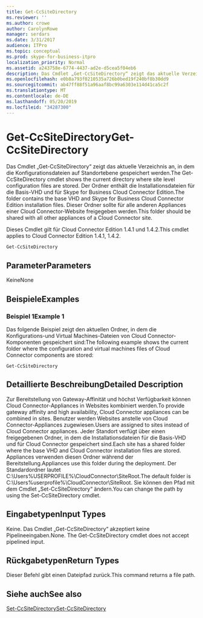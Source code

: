```yaml
---
title: Get-CcSiteDirectory
ms.reviewer: ''
ms.author: crowe
author: CarolynRowe
manager: serdars
ms.date: 3/31/2017
audience: ITPro
ms.topic: conceptual
ms.prod: skype-for-business-itpro
localization_priority: Normal
ms.assetid: a243758e-6774-4437-ad2e-d5cea5f04eb6
description: Das Cmdlet „Get-CcSiteDirectory“ zeigt das aktuelle Verzeichnis an, in dem die Konfigurationsdateien auf Standortebene gespeichert werden. Der Ordner enthält die Installationsdateien für die Basis-VHD und für Skype for Business Cloud Connector Edition. Dieser Ordner sollte für alle anderen Appliances einer Cloud Connector-Website freigegeben werden.
ms.openlocfilehash: e0b8a793f0210535a726b0bed19f240bf8b30dd9
ms.sourcegitcommit: ab47ff88f51a96aaf8bc99a6303e114d41ca5c2f
ms.translationtype: MT
ms.contentlocale: de-DE
ms.lasthandoff: 05/20/2019
ms.locfileid: "34287300"
---
```

# <a name="get-ccsitedirectory"></a><span data-ttu-id="4de91-105">Get-CcSiteDirectory</span><span class="sxs-lookup"><span data-stu-id="4de91-105">Get-CcSiteDirectory</span></span>
 
<span data-ttu-id="4de91-106">Das Cmdlet „Get-CcSiteDirectory“ zeigt das aktuelle Verzeichnis an, in dem die Konfigurationsdateien auf Standortebene gespeichert werden.</span><span class="sxs-lookup"><span data-stu-id="4de91-106">The Get-CcSiteDirectory cmdlet shows the current directory where site level configuration files are stored.</span></span> <span data-ttu-id="4de91-107">Der Ordner enthält die Installationsdateien für die Basis-VHD und für Skype for Business Cloud Connector Edition.</span><span class="sxs-lookup"><span data-stu-id="4de91-107">The folder contains the base VHD and Skype for Business Cloud Connector Edition installation files.</span></span> <span data-ttu-id="4de91-108">Dieser Ordner sollte für alle anderen Appliances einer Cloud Connector-Website freigegeben werden.</span><span class="sxs-lookup"><span data-stu-id="4de91-108">This folder should be shared with all other appliances of a Cloud Connector site.</span></span>
  
<span data-ttu-id="4de91-109">Dieses Cmdlet gilt für Cloud Connector Edition 1.4.1 und 1.4.2.</span><span class="sxs-lookup"><span data-stu-id="4de91-109">This cmdlet applies to Cloud Connector Edition 1.4.1, 1.4.2.</span></span>
  
```
Get-CcSiteDirectory
```

## <a name="parameters"></a><span data-ttu-id="4de91-110">Parameter</span><span class="sxs-lookup"><span data-stu-id="4de91-110">Parameters</span></span>

<span data-ttu-id="4de91-111">Keine</span><span class="sxs-lookup"><span data-stu-id="4de91-111">None</span></span>
  
## <a name="examples"></a><span data-ttu-id="4de91-112">Beispiele</span><span class="sxs-lookup"><span data-stu-id="4de91-112">Examples</span></span>
<span data-ttu-id="4de91-113"><a name="Examples"> </a></span><span class="sxs-lookup"><span data-stu-id="4de91-113"></span></span>

### <a name="example-1"></a><span data-ttu-id="4de91-114">Beispiel 1</span><span class="sxs-lookup"><span data-stu-id="4de91-114">Example 1</span></span>

<span data-ttu-id="4de91-115">Das folgende Beispiel zeigt den aktuellen Ordner, in dem die Konfigurations-und Virtual Machines-Dateien von Cloud Connector-Komponenten gespeichert sind:</span><span class="sxs-lookup"><span data-stu-id="4de91-115">The following example shows the current folder where the configuration and virtual machines files of Cloud Connector components are stored:</span></span>
  
```
Get-CcSiteDirectory
```

## <a name="detailed-description"></a><span data-ttu-id="4de91-116">Detaillierte Beschreibung</span><span class="sxs-lookup"><span data-stu-id="4de91-116">Detailed Description</span></span>
<span data-ttu-id="4de91-117"><a name="DetailedDescription"> </a></span><span class="sxs-lookup"><span data-stu-id="4de91-117"></span></span>

<span data-ttu-id="4de91-118">Zur Bereitstellung von Gateway-Affinität und höchst Verfügbarkeit können Cloud Connector-Appliances in Websites kombiniert werden.</span><span class="sxs-lookup"><span data-stu-id="4de91-118">To provide gateway affinity and high availability, Cloud Connector appliances can be combined in sites.</span></span> <span data-ttu-id="4de91-119">Benutzer werden Websites anstelle von Cloud Connector-Appliances zugewiesen.</span><span class="sxs-lookup"><span data-stu-id="4de91-119">Users are assigned to sites instead of Cloud Connector appliances.</span></span> <span data-ttu-id="4de91-120">Jeder Standort verfügt über einen freigegebenen Ordner, in dem die Installationsdateien für die Basis-VHD und für Cloud Connector gespeichert sind.</span><span class="sxs-lookup"><span data-stu-id="4de91-120">Each site has a shared folder where the base VHD and Cloud Connector installation files are stored.</span></span> <span data-ttu-id="4de91-121">Appliances verwenden diesen Ordner während der Bereitstellung.</span><span class="sxs-lookup"><span data-stu-id="4de91-121">Appliances use this folder during the deployment.</span></span> <span data-ttu-id="4de91-122">Der Standardordner lautet C:\Users\%USERPROFILE%\CloudConnector\SiteRoot.</span><span class="sxs-lookup"><span data-stu-id="4de91-122">The default folder is C:\Users\%userprofile%\CloudConnector\SiteRoot.</span></span> <span data-ttu-id="4de91-123">Sie können den Pfad mit dem Cmdlet „Set-CcSiteDirectory“ ändern.</span><span class="sxs-lookup"><span data-stu-id="4de91-123">You can change the path by using the Set-CcSiteDirectory cmdlet.</span></span>
  
## <a name="input-types"></a><span data-ttu-id="4de91-124">Eingabetypen</span><span class="sxs-lookup"><span data-stu-id="4de91-124">Input Types</span></span>
<span data-ttu-id="4de91-125"><a name="InputTypes"> </a></span><span class="sxs-lookup"><span data-stu-id="4de91-125"></span></span>

<span data-ttu-id="4de91-p104">Keine. Das Cmdlet „Get-CcSiteDirectory“ akzeptiert keine Pipelineeingaben.</span><span class="sxs-lookup"><span data-stu-id="4de91-p104">None. The Get-CcSiteDirectory cmdlet does not accept pipelined input.</span></span>
  
## <a name="return-types"></a><span data-ttu-id="4de91-128">Rückgabetypen</span><span class="sxs-lookup"><span data-stu-id="4de91-128">Return Types</span></span>
<span data-ttu-id="4de91-129"><a name="ReturnTypes"> </a></span><span class="sxs-lookup"><span data-stu-id="4de91-129"></span></span>

<span data-ttu-id="4de91-130">Dieser Befehl gibt einen Dateipfad zurück.</span><span class="sxs-lookup"><span data-stu-id="4de91-130">This command returns a file path.</span></span>
  
## <a name="see-also"></a><span data-ttu-id="4de91-131">Siehe auch</span><span class="sxs-lookup"><span data-stu-id="4de91-131">See also</span></span>
<span data-ttu-id="4de91-132"><a name="ReturnTypes"> </a></span><span class="sxs-lookup"><span data-stu-id="4de91-132"></span></span>

[<span data-ttu-id="4de91-133">Set-CcSiteDirectory</span><span class="sxs-lookup"><span data-stu-id="4de91-133">Set-CcSiteDirectory</span></span>](set-ccsitedirectory.md)
  

